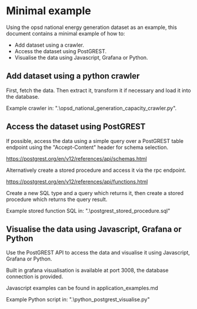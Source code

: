 # Minimal example
Using the opsd national energy generation dataset as an example, this document contains a minimal example of how to:
- Add dataset using a crawler.
- Access the dataset using PostGREST.
- Visualise the data using Javascript, Grafana or Python.

## Add dataset using a python crawler
First, fetch the data. Then extract it, transform it if necessary and load it into the database.

Example crawler in:
".\opsd_national_generation_capacity_crawler.py".

## Access the dataset using PostGREST
If possible, access the data using a simple query over a PostGREST table endpoint using the "Accept-Content" header for schema selection.

https://postgrest.org/en/v12/references/api/schemas.html

Alternatively create a stored procedure and access it via the rpc endpoint.

https://postgrest.org/en/v12/references/api/functions.html

Create a new SQL type and a query which returns it, then create a stored procedure which returns the query result.

Example stored function SQL in:
".\postgrest_stored_procedure.sql"

## Visualise the data using Javascript, Grafana or Python
Use the PostGREST API to access the data and visualise it using Javascript, Grafana or Python.

Built in grafana visualisation is available at port 3008, the database connection is provided.

Javascript examples can be found in application_examples.md

Example Python script in:
".\python_postgrest_visualise.py"
